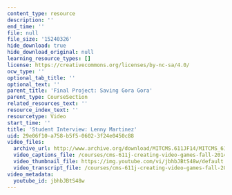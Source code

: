 ```yaml
---
content_type: resource
description: ''
end_time: ''
file: null
file_size: '15240326'
hide_download: true
hide_download_original: null
learning_resource_types: []
license: https://creativecommons.org/licenses/by-nc-sa/4.0/
ocw_type: ''
optional_tab_title: ''
optional_text: ''
parent_title: 'Final Project: Saving Gora Gora'
parent_type: CourseSection
related_resources_text: ''
resource_index_text: ''
resourcetype: Video
start_time: ''
title: 'Student Interview: Lenny Martinez'
uid: 29e06f10-a758-b5f5-0602-3f24e0450c88
video_files:
  archive_url: http://www.archive.org/download/MITCMS.611JF14/MITCMS_611JF14_Lenny_Martinez_300k.mp4
  video_captions_file: /courses/cms-611j-creating-video-games-fall-2014/07c55985812a5a749acd293af9a5be9b_jbhbJBtS48w.vtt
  video_thumbnail_file: https://img.youtube.com/vi/jbhbJBtS48w/default.jpg
  video_transcript_file: /courses/cms-611j-creating-video-games-fall-2014/70db81df792b83a8de75d1f4293dbb90_jbhbJBtS48w.pdf
video_metadata:
  youtube_id: jbhbJBtS48w
---
```


